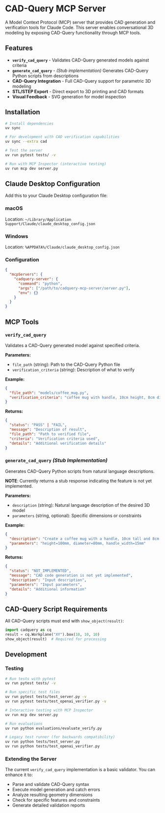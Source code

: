# CAD-Query MCP Server

A Model Context Protocol (MCP) server that provides CAD generation and verification tools for Claude Code. This server enables conversational 3D modeling by exposing CAD-Query functionality through MCP tools.

## Features

- **`verify_cad_query`** - Validates CAD-Query generated models against criteria
- **`generate_cad_query`** - *(Stub implementation)* Generates CAD-Query Python scripts from descriptions
- **CAD-Query Integration** - Full CAD-Query support for parametric 3D modeling
- **STL/STEP Export** - Direct export to 3D printing and CAD formats
- **Visual Feedback** - SVG generation for model inspection

## Installation

```bash
# Install dependencies
uv sync

# For development with CAD verification capabilities
uv sync --extra cad

# Test the server
uv run pytest tests/ -v

# Run with MCP Inspector (interactive testing)
uv run mcp dev server.py
```

## Claude Desktop Configuration

Add this to your Claude Desktop configuration file:

### macOS
Location: `~/Library/Application Support/Claude/claude_desktop_config.json`

### Windows
Location: `%APPDATA%/Claude/claude_desktop_config.json`

### Configuration
```json
{
  "mcpServers": {
    "cadquery-server": {
      "command": "python",
      "args": ["/path/to/cadquery-mcp-server/server.py"],
      "env": {}
    }
  }
}
```

## MCP Tools

### `verify_cad_query`

Validates a CAD-Query generated model against specified criteria.

**Parameters:**
- `file_path` (string): Path to the CAD-Query Python file
- `verification_criteria` (string): Description of what to verify

**Example:**
```json
{
  "file_path": "models/coffee_mug.py",
  "verification_criteria": "coffee mug with handle, 10cm height, 8cm diameter"
}
```

**Returns:**
```json
{
  "status": "PASS" | "FAIL",
  "message": "Description of result", 
  "file_path": "Path to verified file",
  "criteria": "Verification criteria used",
  "details": "Additional verification details"
}
```

### `generate_cad_query` *(Stub Implementation)*

Generates CAD-Query Python scripts from natural language descriptions.

**NOTE**: Currently returns a stub response indicating the feature is not yet implemented.

**Parameters:**
- `description` (string): Natural language description of the desired 3D model
- `parameters` (string, optional): Specific dimensions or constraints

**Example:**
```json
{
  "description": "Create a coffee mug with a handle, 10cm tall and 8cm diameter",
  "parameters": "height=100mm, diameter=80mm, handle_width=15mm"
}
```

**Returns:**
```json
{
  "status": "NOT_IMPLEMENTED",
  "message": "CAD code generation is not yet implemented",
  "description": "Input description",
  "parameters": "Input parameters",
  "details": "Additional information"
}
```

## CAD-Query Script Requirements

All CAD-Query scripts must end with `show_object(result)`:

```python
import cadquery as cq
result = cq.Workplane("XY").box(10, 10, 10)
show_object(result)  # Required for processing
```

## Development

### Testing
```bash
# Run tests with pytest
uv run pytest tests/ -v

# Run specific test files
uv run pytest tests/test_server.py -v
uv run pytest tests/test_openai_verifier.py -v

# Interactive testing with MCP Inspector
uv run mcp dev server.py

# Run evaluations
uv run python evaluations/evaluate_verify.py

# Legacy test runner (for backwards compatibility)
uv run python tests/test_server.py
uv run python tests/test_openai_verifier.py
```

### Extending the Server

The current `verify_cad_query` implementation is a basic validator. You can enhance it to:

- Parse and validate CAD-Query syntax
- Execute model generation and catch errors
- Analyze resulting geometry dimensions
- Check for specific features and constraints
- Generate detailed validation reports